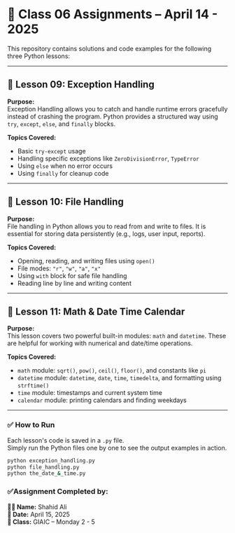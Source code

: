 # 📘 Class 06 Assignments – April 14 - 2025

This repository contains solutions and code examples for the following three Python lessons:

---

## 🧯 Lesson 09: Exception Handling

**Purpose:**  
Exception Handling allows you to catch and handle runtime errors gracefully instead of crashing the program. Python provides a structured way using `try`, `except`, `else`, and `finally` blocks.

**Topics Covered:**
- Basic `try-except` usage
- Handling specific exceptions like `ZeroDivisionError`, `TypeError`
- Using `else` when no error occurs
- Using `finally` for cleanup code

---

## 📁 Lesson 10: File Handling

**Purpose:**  
File handling in Python allows you to read from and write to files. It is essential for storing data persistently (e.g., logs, user input, reports).

**Topics Covered:**
- Opening, reading, and writing files using `open()`
- File modes: `"r"`, `"w"`, `"a"`, `"x"`
- Using `with` block for safe file handling
- Reading line by line and writing content

---

## 📅 Lesson 11: Math & Date Time Calendar

**Purpose:**  
This lesson covers two powerful built-in modules: `math` and `datetime`. These are helpful for working with numerical and date/time operations.

**Topics Covered:**
- `math` module: `sqrt()`, `pow()`, `ceil()`, `floor()`, and constants like `pi`
- `datetime` module: `datetime`, `date`, `time`, `timedelta`, and formatting using `strftime()`
- `time` module: timestamps and current system time
- `calendar` module: printing calendars and finding weekdays

---



### ✅ How to Run

Each lesson's code is saved in a `.py` file.  
Simply run the Python files one by one to see the output examples in action.

```sh
python exception_handling.py
python file_handling.py
python the_date_&_time.py
```

### ✅Assignment Completed by:
**👨‍💻 Name:** Shahid Ali  
**📅 Date:** April 15, 2025  
**🏫 Class:** GIAIC – Monday 2 - 5